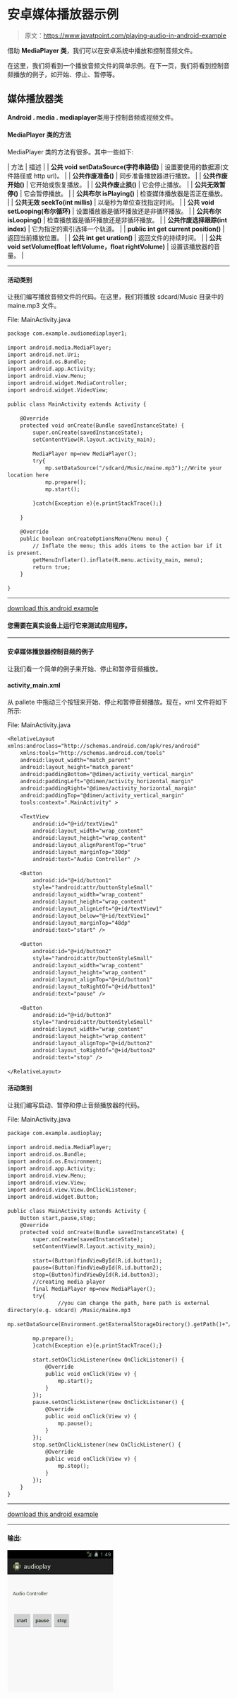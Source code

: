 # 安卓媒体播放器示例

> 原文：<https://www.javatpoint.com/playing-audio-in-android-example>

借助 **MediaPlayer 类**，我们可以在安卓系统中播放和控制音频文件。

在这里，我们将看到一个播放音频文件的简单示例。在下一页，我们将看到控制音频播放的例子，如开始、停止、暂停等。

## 媒体播放器类

**Android . media . mediaplayer**类用于控制音频或视频文件。

#### MediaPlayer 类的方法

MediaPlayer 类的方法有很多。其中一些如下:

| 方法 | 描述 |
| **公共 void setDataSource(字符串路径)** | 设置要使用的数据源(文件路径或 http url)。 |
| **公共作废准备()** | 同步准备播放器进行播放。 |
| **公共作废开始()** | 它开始或恢复播放。 |
| **公共作废止损()** | 它会停止播放。 |
| **公共无效暂停()** | 它会暂停播放。 |
| **公共布尔 isPlaying()** | 检查媒体播放器是否正在播放。 |
| **公共无效 seekTo(int millis)** | 以毫秒为单位查找指定时间。 |
| **公共 void setLooping(布尔循环)** | 设置播放器是循环播放还是非循环播放。 |
| **公共布尔 isLooping()** | 检查播放器是循环播放还是非循环播放。 |
| **公共作废选择跟踪(int index)** | 它为指定的索引选择一个轨道。 |
| **public int get current position()** | 返回当前播放位置。 |
| **公共 int get uration()** | 返回文件的持续时间。 |
| **公共 void setVolume(float leftVolume，float rightVolume)** | 设置该播放器的音量。 |

* * *

#### 活动类别

让我们编写播放音频文件的代码。在这里，我们将播放 sdcard/Music 目录中的 maine.mp3 文件。

File: MainActivity.java

```
package com.example.audiomediaplayer1;

import android.media.MediaPlayer;
import android.net.Uri;
import android.os.Bundle;
import android.app.Activity;
import android.view.Menu;
import android.widget.MediaController;
import android.widget.VideoView;

public class MainActivity extends Activity {

	@Override
	protected void onCreate(Bundle savedInstanceState) {
		super.onCreate(savedInstanceState);
		setContentView(R.layout.activity_main);

		MediaPlayer mp=new MediaPlayer();
		try{
			mp.setDataSource("/sdcard/Music/maine.mp3");//Write your location here
			mp.prepare();
			mp.start();

		}catch(Exception e){e.printStackTrace();}

	}

	@Override
	public boolean onCreateOptionsMenu(Menu menu) {
		// Inflate the menu; this adds items to the action bar if it is present.
		getMenuInflater().inflate(R.menu.activity_main, menu);
		return true;
	}

}

```

* * *

[download this android example](https://static.javatpoint.com/src/android/audiomediaplayer1.zip)

#### 您需要在真实设备上运行它来测试应用程序。

* * *

#### 安卓媒体播放器控制音频的例子

让我们看一个简单的例子来开始、停止和暂停音频播放。

#### activity_main.xml

从 pallete 中拖动三个按钮来开始、停止和暂停音频播放。现在，xml 文件将如下所示:

File: MainActivity.java

```
<RelativeLayout xmlns:androclass="http://schemas.android.com/apk/res/android"
    xmlns:tools="http://schemas.android.com/tools"
    android:layout_width="match_parent"
    android:layout_height="match_parent"
    android:paddingBottom="@dimen/activity_vertical_margin"
    android:paddingLeft="@dimen/activity_horizontal_margin"
    android:paddingRight="@dimen/activity_horizontal_margin"
    android:paddingTop="@dimen/activity_vertical_margin"
    tools:context=".MainActivity" >

    <TextView
        android:id="@+id/textView1"
        android:layout_width="wrap_content"
        android:layout_height="wrap_content"
        android:layout_alignParentTop="true"
        android:layout_marginTop="30dp"
        android:text="Audio Controller" />

    <Button
        android:id="@+id/button1"
        style="?android:attr/buttonStyleSmall"
        android:layout_width="wrap_content"
        android:layout_height="wrap_content"
        android:layout_alignLeft="@+id/textView1"
        android:layout_below="@+id/textView1"
        android:layout_marginTop="48dp"
        android:text="start" />

    <Button
        android:id="@+id/button2"
        style="?android:attr/buttonStyleSmall"
        android:layout_width="wrap_content"
        android:layout_height="wrap_content"
        android:layout_alignTop="@+id/button1"
        android:layout_toRightOf="@+id/button1"
        android:text="pause" />

    <Button
        android:id="@+id/button3"
        style="?android:attr/buttonStyleSmall"
        android:layout_width="wrap_content"
        android:layout_height="wrap_content"
        android:layout_alignTop="@+id/button2"
        android:layout_toRightOf="@+id/button2"
        android:text="stop" />

</RelativeLayout>

```

#### 活动类别

让我们编写启动、暂停和停止音频播放器的代码。

File: MainActivity.java

```
package com.example.audioplay;

import android.media.MediaPlayer;
import android.os.Bundle;
import android.os.Environment;
import android.app.Activity;
import android.view.Menu;
import android.view.View;
import android.view.View.OnClickListener;
import android.widget.Button;

public class MainActivity extends Activity {
	Button start,pause,stop;
	@Override
	protected void onCreate(Bundle savedInstanceState) {
		super.onCreate(savedInstanceState);
		setContentView(R.layout.activity_main);

		start=(Button)findViewById(R.id.button1);
		pause=(Button)findViewById(R.id.button2);
		stop=(Button)findViewById(R.id.button3);
		//creating media player
		final MediaPlayer mp=new MediaPlayer();
		try{
                //you can change the path, here path is external directory(e.g. sdcard) /Music/maine.mp3
		mp.setDataSource(Environment.getExternalStorageDirectory().getPath()+"/Music/maine.mp3");

		mp.prepare();
		}catch(Exception e){e.printStackTrace();}

		start.setOnClickListener(new OnClickListener() {
			@Override
			public void onClick(View v) {
				mp.start();
			}
		});
		pause.setOnClickListener(new OnClickListener() {
			@Override
			public void onClick(View v) {
				mp.pause();
			}
		});
		stop.setOnClickListener(new OnClickListener() {
			@Override
			public void onClick(View v) {
				mp.stop();
			}
		});
	}
}

```

* * *

[download this android example](https://static.javatpoint.com/src/android/audiocontrol.zip)

* * *

#### 输出:

![android audio control example output 1](img/da9f81a82d4186b444cbb6c6c935336f.png)